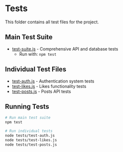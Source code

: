 # Tests

This folder contains all test files for the project.

## Main Test Suite
- [test-suite.js](./test-suite.js) - Comprehensive API and database tests
  - Run with: `npm test`

## Individual Test Files
- [test-auth.js](./test-auth.js) - Authentication system tests
- [test-likes.js](./test-likes.js) - Likes functionality tests  
- [test-posts.js](./test-posts.js) - Posts API tests

## Running Tests
```bash
# Run main test suite
npm test

# Run individual tests
node tests/test-auth.js
node tests/test-likes.js
node tests/test-posts.js
```

